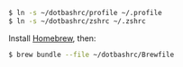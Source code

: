 ```bash
$ ln -s ~/dotbashrc/profile ~/.profile
$ ln -s ~/dotbashrc/zshrc ~/.zshrc
``` 
Install [Homebrew](https://brew.sh/), then:
```bash
$ brew bundle --file ~/dotbashrc/Brewfile
```
